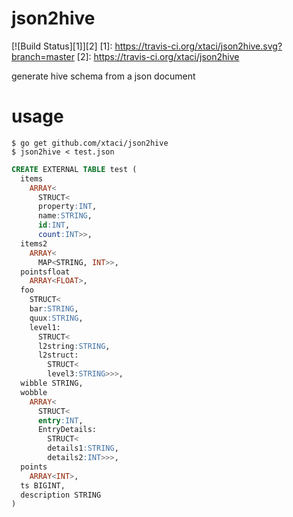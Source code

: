 # json2hive
[![Build Status][1]][2]
[1]: https://travis-ci.org/xtaci/json2hive.svg?branch=master
[2]: https://travis-ci.org/xtaci/json2hive

generate hive schema from a json document

# usage
```
$ go get github.com/xtaci/json2hive
$ json2hive < test.json
```
```sql
CREATE EXTERNAL TABLE test (
  items
    ARRAY<
      STRUCT<
      property:INT,
      name:STRING,
      id:INT,
      count:INT>>,
  items2
    ARRAY<
      MAP<STRING, INT>>,
  pointsfloat
    ARRAY<FLOAT>,
  foo
    STRUCT<
    bar:STRING,
    quux:STRING,
    level1:
      STRUCT<
      l2string:STRING,
      l2struct:
        STRUCT<
        level3:STRING>>>,
  wibble STRING,
  wobble
    ARRAY<
      STRUCT<
      entry:INT,
      EntryDetails:
        STRUCT<
        details1:STRING,
        details2:INT>>>,
  points
    ARRAY<INT>,
  ts BIGINT,
  description STRING
)
```

